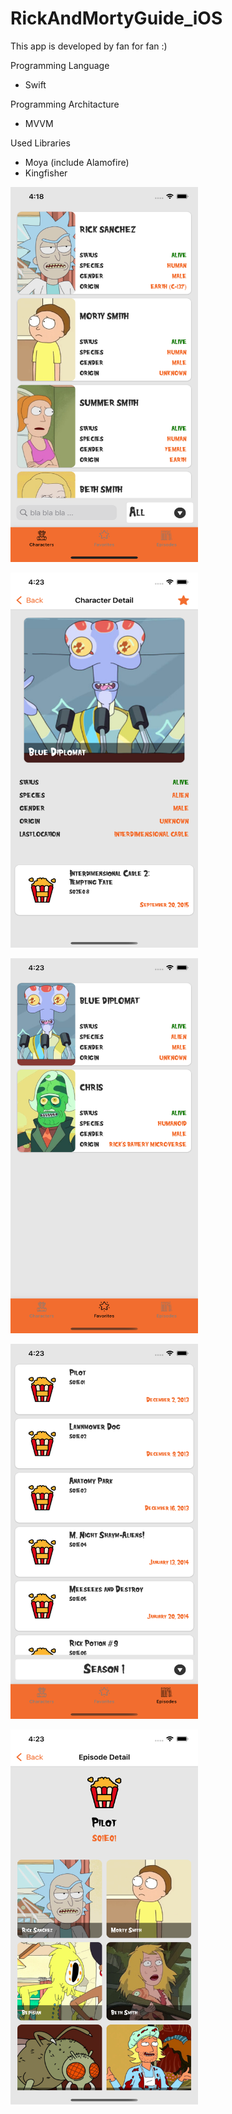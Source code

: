 # RickAndMortyGuide_iOS
This app is developed by fan for fan :)


Programming Language
- Swift

Programming Architacture
- MVVM

Used Libraries
- Moya (include Alamofire)
- Kingfisher

<img
  src="https://github.com/burakekmen/RickAndMortyGuide_iOS/blob/main/ScreenShots/CharactersPage.png"
  alt=""
  title="Characters Page"
   width="300" height="600"
  style="display: inline-block; margin: 0 auto;">
  
  <img
  src="https://github.com/burakekmen/RickAndMortyGuide_iOS/blob/main/ScreenShots/CharacterDetailPage.png"
  alt=""
  title="Character Detail Page"
   width="300" height="600"
  style="display: inline-block; margin: 0 auto;">
  
  <img
  src="https://github.com/burakekmen/RickAndMortyGuide_iOS/blob/main/ScreenShots/FavoritePage.png"
  alt=""
  title="Favorites Page"
   width="300" height="600"
  style="display: inline-block; margin: 0 auto;">
  
  <img
  src="https://github.com/burakekmen/RickAndMortyGuide_iOS/blob/main/ScreenShots/EpisodesPage.png"
  alt=""
  title="Episodes Page"
   width="300" height="600"
  style="display: inline-block; margin: 0 auto;">
  
  <img
  src="https://github.com/burakekmen/RickAndMortyGuide_iOS/blob/main/ScreenShots/EpisodeDetailPage.png"
  alt=""
  title="Episode Detail Page"
   width="300" height="600"
  style="display: inline-block; margin: 0 auto;">

